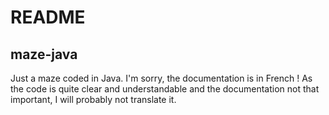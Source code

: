 <h1> README </h1>

<h2> maze-java </h2>

Just a maze coded in Java. I'm sorry, the documentation is in French ! As the code is quite clear and understandable and the documentation not that important, I will probably not translate it.
